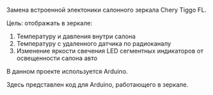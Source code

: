 Замена встроенной электоники салонного зеркала Chery Tiggo FL.

Цель: отображать в зеркале:
1. Температуру и давления внутри салона
2. Температуру с удаленного датчика по радиоканалу
3. Изменение яркости свечения LED сегментных индикаторов от освещенности салона авто


В данном проекте используется Arduino.

Здесь представлен код для Arduino, работающего в зеркале.
